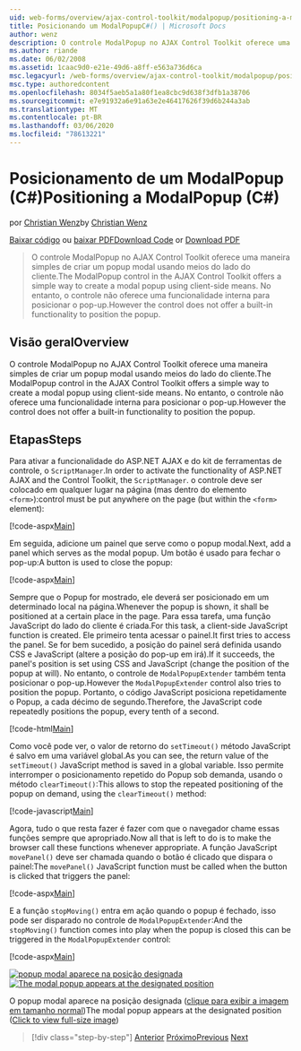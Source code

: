 ```yaml
---
uid: web-forms/overview/ajax-control-toolkit/modalpopup/positioning-a-modalpopup-cs
title: Posicionando um ModalPopupC#() | Microsoft Docs
author: wenz
description: O controle ModalPopup no AJAX Control Toolkit oferece uma maneira simples de criar um popup modal usando meios do lado do cliente. No entanto, o controle não oferece um...
ms.author: riande
ms.date: 06/02/2008
ms.assetid: 1caac9d0-e21e-49d6-a8ff-e563a736d6ca
msc.legacyurl: /web-forms/overview/ajax-control-toolkit/modalpopup/positioning-a-modalpopup-cs
msc.type: authoredcontent
ms.openlocfilehash: 8034f5aeb5a1a80f1ea8cbc9d638f3dfb1a38706
ms.sourcegitcommit: e7e91932a6e91a63e2e46417626f39d6b244a3ab
ms.translationtype: MT
ms.contentlocale: pt-BR
ms.lasthandoff: 03/06/2020
ms.locfileid: "78613221"
---
```

# <a name="positioning-a-modalpopup-c"></a><span data-ttu-id="15c5f-104">Posicionamento de um ModalPopup (C#)</span><span class="sxs-lookup"><span data-stu-id="15c5f-104">Positioning a ModalPopup (C#)</span></span>

<span data-ttu-id="15c5f-105">por [Christian Wenz](https://github.com/wenz)</span><span class="sxs-lookup"><span data-stu-id="15c5f-105">by [Christian Wenz](https://github.com/wenz)</span></span>

<span data-ttu-id="15c5f-106">[Baixar código](https://download.microsoft.com/download/2/4/0/24052038-f942-4336-905b-b60ae56f0dd5/ModalPopup4.cs.zip) ou [baixar PDF](https://download.microsoft.com/download/b/6/a/b6ae89ee-df69-4c87-9bfb-ad1eb2b23373/modalpopup4CS.pdf)</span><span class="sxs-lookup"><span data-stu-id="15c5f-106">[Download Code](https://download.microsoft.com/download/2/4/0/24052038-f942-4336-905b-b60ae56f0dd5/ModalPopup4.cs.zip) or [Download PDF](https://download.microsoft.com/download/b/6/a/b6ae89ee-df69-4c87-9bfb-ad1eb2b23373/modalpopup4CS.pdf)</span></span>

> <span data-ttu-id="15c5f-107">O controle ModalPopup no AJAX Control Toolkit oferece uma maneira simples de criar um popup modal usando meios do lado do cliente.</span><span class="sxs-lookup"><span data-stu-id="15c5f-107">The ModalPopup control in the AJAX Control Toolkit offers a simple way to create a modal popup using client-side means.</span></span> <span data-ttu-id="15c5f-108">No entanto, o controle não oferece uma funcionalidade interna para posicionar o pop-up.</span><span class="sxs-lookup"><span data-stu-id="15c5f-108">However the control does not offer a built-in functionality to position the popup.</span></span>

## <a name="overview"></a><span data-ttu-id="15c5f-109">Visão geral</span><span class="sxs-lookup"><span data-stu-id="15c5f-109">Overview</span></span>

<span data-ttu-id="15c5f-110">O controle ModalPopup no AJAX Control Toolkit oferece uma maneira simples de criar um popup modal usando meios do lado do cliente.</span><span class="sxs-lookup"><span data-stu-id="15c5f-110">The ModalPopup control in the AJAX Control Toolkit offers a simple way to create a modal popup using client-side means.</span></span> <span data-ttu-id="15c5f-111">No entanto, o controle não oferece uma funcionalidade interna para posicionar o pop-up.</span><span class="sxs-lookup"><span data-stu-id="15c5f-111">However the control does not offer a built-in functionality to position the popup.</span></span>

## <a name="steps"></a><span data-ttu-id="15c5f-112">Etapas</span><span class="sxs-lookup"><span data-stu-id="15c5f-112">Steps</span></span>

<span data-ttu-id="15c5f-113">Para ativar a funcionalidade do ASP.NET AJAX e do kit de ferramentas de controle, o `ScriptManager`.</span><span class="sxs-lookup"><span data-stu-id="15c5f-113">In order to activate the functionality of ASP.NET AJAX and the Control Toolkit, the `ScriptManager`.</span></span> <span data-ttu-id="15c5f-114">o controle deve ser colocado em qualquer lugar na página (mas dentro do elemento `<form>`):</span><span class="sxs-lookup"><span data-stu-id="15c5f-114">control must be put anywhere on the page (but within the `<form>` element):</span></span>

[!code-aspx[Main](positioning-a-modalpopup-cs/samples/sample1.aspx)]

<span data-ttu-id="15c5f-115">Em seguida, adicione um painel que serve como o popup modal.</span><span class="sxs-lookup"><span data-stu-id="15c5f-115">Next, add a panel which serves as the modal popup.</span></span> <span data-ttu-id="15c5f-116">Um botão é usado para fechar o pop-up:</span><span class="sxs-lookup"><span data-stu-id="15c5f-116">A button is used to close the popup:</span></span>

[!code-aspx[Main](positioning-a-modalpopup-cs/samples/sample2.aspx)]

<span data-ttu-id="15c5f-117">Sempre que o Popup for mostrado, ele deverá ser posicionado em um determinado local na página.</span><span class="sxs-lookup"><span data-stu-id="15c5f-117">Whenever the popup is shown, it shall be positioned at a certain place in the page.</span></span> <span data-ttu-id="15c5f-118">Para essa tarefa, uma função JavaScript do lado do cliente é criada.</span><span class="sxs-lookup"><span data-stu-id="15c5f-118">For this task, a client-side JavaScript function is created.</span></span> <span data-ttu-id="15c5f-119">Ele primeiro tenta acessar o painel.</span><span class="sxs-lookup"><span data-stu-id="15c5f-119">It first tries to access the panel.</span></span> <span data-ttu-id="15c5f-120">Se for bem sucedido, a posição do painel será definida usando CSS e JavaScript (altere a posição do pop-up em irá).</span><span class="sxs-lookup"><span data-stu-id="15c5f-120">If it succeeds, the panel's position is set using CSS and JavaScript (change the position of the popup at will).</span></span> <span data-ttu-id="15c5f-121">No entanto, o controle de `ModalPopupExtender` também tenta posicionar o pop-up.</span><span class="sxs-lookup"><span data-stu-id="15c5f-121">However the `ModalPopupExtender` control also tries to position the popup.</span></span> <span data-ttu-id="15c5f-122">Portanto, o código JavaScript posiciona repetidamente o Popup, a cada décimo de segundo.</span><span class="sxs-lookup"><span data-stu-id="15c5f-122">Therefore, the JavaScript code repeatedly positions the popup, every tenth of a second.</span></span>

[!code-html[Main](positioning-a-modalpopup-cs/samples/sample3.html)]

<span data-ttu-id="15c5f-123">Como você pode ver, o valor de retorno do `setTimeout()` método JavaScript é salvo em uma variável global.</span><span class="sxs-lookup"><span data-stu-id="15c5f-123">As you can see, the return value of the `setTimeout()` JavaScript method is saved in a global variable.</span></span> <span data-ttu-id="15c5f-124">Isso permite interromper o posicionamento repetido do Popup sob demanda, usando o método `clearTimeout()`:</span><span class="sxs-lookup"><span data-stu-id="15c5f-124">This allows to stop the repeated positioning of the popup on demand, using the `clearTimeout()` method:</span></span>

[!code-javascript[Main](positioning-a-modalpopup-cs/samples/sample4.js)]

<span data-ttu-id="15c5f-125">Agora, tudo o que resta fazer é fazer com que o navegador chame essas funções sempre que apropriado.</span><span class="sxs-lookup"><span data-stu-id="15c5f-125">Now all that is left to do is to make the browser call these functions whenever appropriate.</span></span> <span data-ttu-id="15c5f-126">A função JavaScript `movePanel()` deve ser chamada quando o botão é clicado que dispara o painel:</span><span class="sxs-lookup"><span data-stu-id="15c5f-126">The `movePanel()` JavaScript function must be called when the button is clicked that triggers the panel:</span></span>

[!code-aspx[Main](positioning-a-modalpopup-cs/samples/sample5.aspx)]

<span data-ttu-id="15c5f-127">E a função `stopMoving()` entra em ação quando o popup é fechado, isso pode ser disparado no controle de `ModalPopupExtender`:</span><span class="sxs-lookup"><span data-stu-id="15c5f-127">And the `stopMoving()` function comes into play when the popup is closed this can be triggered in the `ModalPopupExtender` control:</span></span>

[!code-aspx[Main](positioning-a-modalpopup-cs/samples/sample6.aspx)]

<span data-ttu-id="15c5f-128">[![popup modal aparece na posição designada](positioning-a-modalpopup-cs/_static/image2.png)](positioning-a-modalpopup-cs/_static/image1.png)</span><span class="sxs-lookup"><span data-stu-id="15c5f-128">[![The modal popup appears at the designated position](positioning-a-modalpopup-cs/_static/image2.png)](positioning-a-modalpopup-cs/_static/image1.png)</span></span>

<span data-ttu-id="15c5f-129">O popup modal aparece na posição designada ([clique para exibir a imagem em tamanho normal](positioning-a-modalpopup-cs/_static/image3.png))</span><span class="sxs-lookup"><span data-stu-id="15c5f-129">The modal popup appears at the designated position ([Click to view full-size image](positioning-a-modalpopup-cs/_static/image3.png))</span></span>

> [!div class="step-by-step"]
> <span data-ttu-id="15c5f-130">[Anterior](handling-postbacks-from-a-modalpopup-cs.md)
> [Próximo](launching-a-modal-popup-window-from-server-code-vb.md)</span><span class="sxs-lookup"><span data-stu-id="15c5f-130">[Previous](handling-postbacks-from-a-modalpopup-cs.md)
[Next](launching-a-modal-popup-window-from-server-code-vb.md)</span></span>
